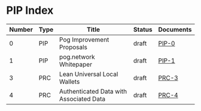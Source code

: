 # PIP Index

| Number | Type | Title                                   | Status | Documents                   |
| ------ | ---- | --------------------------------------- | ------ | --------------------------- |
| 0      | PIP  | Pog Improvement Proposals               | draft  | [PIP-0](./00-PIPs.md)       |
| 1      | PIP  | pog.network Whitepaper                  | draft  | [PIP-1](./01-Whitepaper.md) |
| 3      | PRC  | Lean Universal Local Wallets            | draft  | [PRC-3](./03-LULW.md)       |
| 4      | PRC  | Authenticated Data with Associated Data | draft  | [PRC-4](./04-ADAD.md)       |
